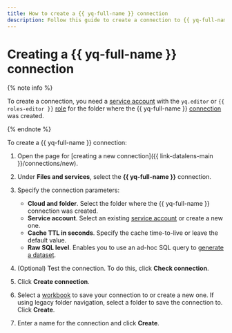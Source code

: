 ```yaml
---
title: How to create a {{ yq-full-name }} connection
description: Follow this guide to create a connection to {{ yq-full-name }}.
---
```


# Creating a {{ yq-full-name }} connection

{% note info %}

To create a connection, you need a [service account](../../../iam/concepts/users/service-accounts.md) with the `yq.editor` or `{{ roles-editor }}` [role](../../../iam/operations/sa/assign-role-for-sa.md) for the folder where the {{ yq-full-name }} [connection](../../../query/concepts/glossary.md#connection) was created.

{% endnote %}

To create a {{ yq-full-name }} connection:

1. Open the page for [creating a new connection]({{ link-datalens-main }}/connections/new).
1. Under **Files and services**, select the **{{ yq-full-name }}** connection.
1. Specify the connection parameters:

   * **Cloud and folder**. Select the folder where the {{ yq-full-name }} connection was created.
   * **Service account**. Select an existing [service account](../../../iam/concepts/users/service-accounts.md) or create a new one.
   * **Cache TTL in seconds**. Specify the cache time-to-live or leave the default value.
   * **Raw SQL level**. Enables you to use an ad-hoc SQL query to [generate a dataset](../../dataset/settings.md#sql-request-in-datatset).

1. (Optional) Test the connection. To do this, click **Check connection**.
1. Click **Create connection**.
1. Select a [workbook](../../workbooks-collections/index.md) to save your connection to or create a new one. If using legacy folder navigation, select a folder to save the connection to. Click **Create**.
1. Enter a name for the connection and click **Create**.
